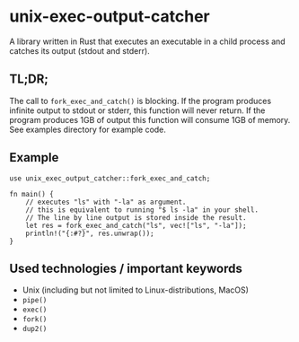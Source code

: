 # unix-exec-output-catcher
A library written in Rust that executes an executable in a child process and catches its output (stdout and stderr).

## TL;DR;
The call to `fork_exec_and_catch()` is blocking. If the program produces infinite output to
stdout or stderr, this function will never return. If the program produces 1GB of output
this function will consume 1GB of memory. See examples directory for example code.

## Example
```
use unix_exec_output_catcher::fork_exec_and_catch;

fn main() {
    // executes "ls" with "-la" as argument.
    // this is equivalent to running "$ ls -la" in your shell.
    // The line by line output is stored inside the result.
    let res = fork_exec_and_catch("ls", vec!["ls", "-la"]);
    println!("{:#?}", res.unwrap());
}
```


## Used technologies / important keywords
- Unix (including but not limited to Linux-distributions, MacOS)
- `pipe()`
- `exec()`
- `fork()`
- `dup2()`
